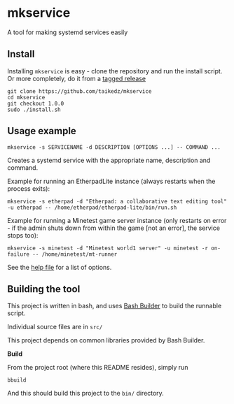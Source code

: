 # mkservice

A tool for making systemd services easily

## Install

Installing `mkservice` is easy - clone the repository and run the install script. Or more completely, do it from a [tagged release](https://github.com/taikedz/mkservice/releases)

	git clone https://github.com/taikedz/mkservice
	cd mkservice
	git checkout 1.0.0
	sudo ./install.sh

## Usage example

	mkservice -s SERVICENAME -d DESCRIPTION [OPTIONS ...] -- COMMAND ...

Creates a systemd service with the appropriate name, description and command.

Example for running an EtherpadLite instance (always restarts when the process exits):

	mkservice -s etherpad -d "Etherpad: a collaborative text editing tool" -u etherpad -- /home/etherpad/etherpad-lite/bin/run.sh

Example for running a Minetest game server instance (only restarts on error - if the admin shuts down from within the game [not an error], the service stops too):

	mkservice -s minetest -d "Minetest world1 server" -u minetest -r on-failure -- /home/minetest/mt-runner

See the [help file](src/help.sh) for a list of options.

## Building the tool

This project is written in bash, and uses [Bash Builder](https://github.com/taikedz/bash-builder) to build the runnable script.

Individual source files are in `src/`

This project depends on common libraries provided by Bash Builder.

**Build**

From the project root (where this README resides), simply run

	bbuild

And this should build this project to the `bin/` directory.
